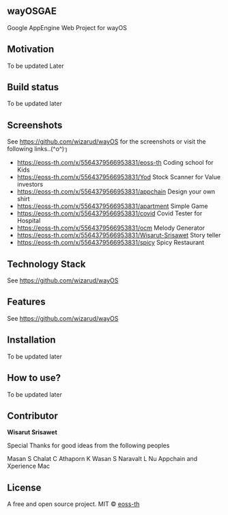 ## wayOSGAE
Google AppEngine Web Project for wayOS

## Motivation
To be updated Later

## Build status
To be updated later

## Screenshots

See https://github.com/wizarud/wayOS for the screenshots or
visit the following links..(^o^)ๆ

- https://eoss-th.com/x/5564379566953831/eoss-th				Coding school for Kids							
- https://eoss-th.com/x/5564379566953831/Yod					Stock Scanner for Value investors
- https://eoss-th.com/x/5564379566953831/appchain			Design your own shirt
- https://eoss-th.com/x/5564379566953831/apartment			Simple Game
- https://eoss-th.com/x/5564379566953831/covid				Covid Tester for Hospital
- https://eoss-th.com/x/5564379566953831/ocm					Melody Generator
- https://eoss-th.com/x/5564379566953831/Wisarut-Srisawet	Story teller
- https://eoss-th.com/x/5564379566953831/spicy				Spicy Restaurant

## Technology Stack

See https://github.com/wizarud/wayOS

## Features

See https://github.com/wizarud/wayOS

## Installation
To be updated later

## How to use?
To be updated later

## Contributor

**Wisarut Srisawet**

Special Thanks for good ideas from the following peoples

Masan S
Chalat C
Athaporn K
Wasan S
Naravalt L
Nu Appchain
and Xperience Mac

## License
A free and open source project.
MIT © [eoss-th]()